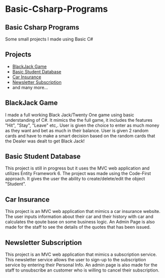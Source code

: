 # Basic-Csharp-Programs
## Basic Csharp Programs

Some small projects I made using Basic C#

## Projects
* [BlackJack Game](https://github.com/jedfran/Basic-Csharp-Programs/tree/main/BlackJack%20Game)
* [Basic Student Database](https://github.com/jedfran/Basic-Csharp-Programs/tree/main/BasicStudentDatabase1)
* [Car Insurance](https://github.com/jedfran/Basic-Csharp-Programs/tree/main/MVCTutorial1)
* [Newsletter Subscription](https://github.com/jedfran/Basic-Csharp-Programs/tree/main/NewsLetterAppMVC)
* and many more...

## BlackJack Game
I made a full working Black Jack/Twenty One game using basic understanding of C#. It mimics the the full game, it includes the features "Hit", "Stay", "Leave" etc,.
User is given the choice to enter as much money as they want and bet as much in their balance.
User is given 2 random cards and have to make a smart decision based on the random cards that the Dealer was dealt to get Black Jack!

## Basic Student Database
This project is still in progress but it uses the MVC web application and utilizes Entity Framework 6.
The project was made using the Code-First approach.
It gives the user the ability to create/delete/edit the object "Student".

## Car Insurance
This project is an MVC web application that mimics a car insurance website. 
The user inputs information about their car and their history with car and calculates the qoute base on some business logic.
An Admin Page is also made for the staff to see the details of the quotes that has been issued.

## Newsletter Subscription
This project is an MVC web application that mimics a subscription service.
This newsletter service allows the user to sign-up to the subscription service by entering their Personal Info.
An admin page is also made for the staff to unsubscribe an customer who is willing to cancel their subscription.
